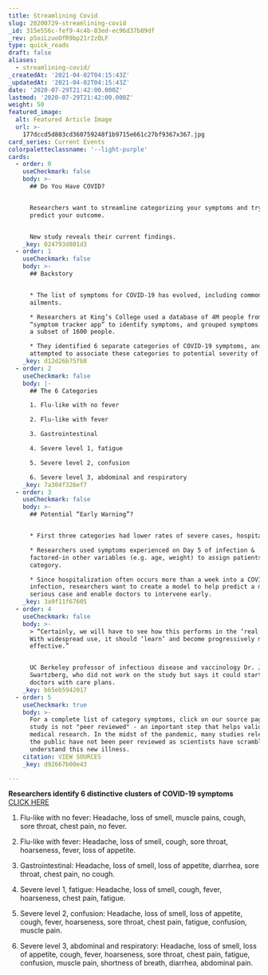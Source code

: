```yaml
---
title: Streamlining Covid
slug: 20200729-streamlining-covid
_id: 315e556c-fef9-4c4b-83ed-ec96d37b89df
_rev: p5oiLzuoOfR9bp21r2zQLF
type: quick_reads
draft: false
aliases:
  - streamlining-covid/
_createdAt: '2021-04-02T04:15:43Z'
_updatedAt: '2021-04-02T04:15:43Z'
date: '2020-07-29T21:42:00.000Z'
lastmod: '2020-07-29T21:42:00.000Z'
weight: 50
featured_image:
  alt: Featured Article Image
  url: >-
    177dccd5d803cd360759248f1b9715e661c27bf9367x367.jpg
card_series: Current Events
colorpaletteclassname: '--light-purple'
cards:
  - order: 0
    useCheckmark: false
    body: >-
      ## Do You Have COVID?


      Researchers want to streamline categorizing your symptoms and try to
      predict your outcome.


      New study reveals their current findings.
    _key: 024793d801d3
  - order: 1
    useCheckmark: false
    body: >-
      ## Backstory


      * The list of symptoms for COVID-19 has evolved, including common
      ailments.

      * Researchers at King’s College used a database of 4M people from a
      “symptom tracker app” to identify symptoms, and grouped symptoms found in
      a subset of 1600 people.

      * They identified 6 separate categories of COVID-19 symptoms, and then
      attempted to associate these categories to potential severity of disease.
    _key: d12d26b75fb8
  - order: 2
    useCheckmark: false
    body: |-
      ## The 6 Categories

      1. Flu-like with no fever

      2. Flu-like with fever

      3. Gastrointestinal

      4. Severe level 1, fatigue

      5. Severe level 2, confusion

      6. Severe level 3, abdominal and respiratory
    _key: 7a304f326ef7
  - order: 3
    useCheckmark: false
    body: >-
      ## Potential “Early Warning”?


      * First three categories had lower rates of severe cases, hospitalization.

      * Researchers used symptoms experienced on Day 5 of infection &
      factored-in other variables (e.g. age, weight) to assign patients a
      category.

      * Since hospitalization often occurs more than a week into a COVID-19
      infection, researchers want to create a model to help predict a more
      serious case and enable doctors to intervene early.
    _key: 3a9f11f67605
  - order: 4
    useCheckmark: false
    body: >-
      > “Certainly, we will have to see how this performs in the ‘real world.’
      With widespread use, it should ‘learn’ and become progressively more
      effective.”


      UC Berkeley professor of infectious disease and vaccinology Dr. John
      Swartzberg, who did not work on the study but says it could start helping
      doctors with care plans.
    _key: b65eb5942017
  - order: 5
    useCheckmark: true
    body: >-
      For a complete list of category symptoms, click on our source page. The
      study is not "peer reviewed" - an important step that helps validate
      medical research. In the midst of the pandemic, many studies released to
      the public have not been peer reviewed as scientists have scrambled to
      understand this new illness.
    citation: VIEW SOURCES
    _key: d92667b00e43

---
```

**Researchers identify 6 distinctive clusters of COVID-19 symptoms**  
[CLICK HERE](https://www.sfgate.com/bayarea/article/COVID-19-symptoms-clusters-illness-type-15437380.php)

1. Flu-like with no fever: Headache, loss of smell, muscle pains, cough, sore throat, chest pain, no fever.

2. Flu-like with fever: Headache, loss of smell, cough, sore throat, hoarseness, fever, loss of appetite.

3. Gastrointestinal: Headache, loss of smell, loss of appetite, diarrhea, sore throat, chest pain, no cough.

4. Severe level 1, fatigue: Headache, loss of smell, cough, fever, hoarseness, chest pain, fatigue.

5. Severe level 2, confusion: Headache, loss of smell, loss of appetite, cough, fever, hoarseness, sore throat, chest pain, fatigue, confusion, muscle pain.

6. Severe level 3, abdominal and respiratory: Headache, loss of smell, loss of appetite, cough, fever, hoarseness, sore throat, chest pain, fatigue, confusion, muscle pain, shortness of breath, diarrhea, abdominal pain.